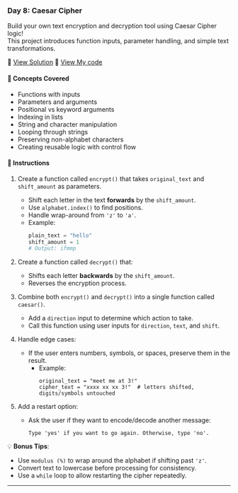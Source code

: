 ### Day 8: Caesar Cipher  
Build your own text encryption and decryption tool using Caesar Cipher logic!  
This project introduces function inputs, parameter handling, and simple text transformations.

📄 [View Solution](solution.py) 📄 [View My code](d8.py)  

#### 🧠 Concepts Covered
- Functions with inputs  
- Parameters and arguments  
- Positional vs keyword arguments  
- Indexing in lists  
- String and character manipulation  
- Looping through strings  
- Preserving non-alphabet characters  
- Creating reusable logic with control flow

#### 📝 Instructions

1. Create a function called `encrypt()` that takes `original_text` and `shift_amount` as parameters.
   - Shift each letter in the text **forwards** by the `shift_amount`.
   - Use `alphabet.index()` to find positions.
   - Handle wrap-around from `'z'` to `'a'`.
   - Example:  
     ```python
     plain_text = "hello"
     shift_amount = 1
     # Output: ifmmp
     ```

2. Create a function called `decrypt()` that:
   - Shifts each letter **backwards** by the `shift_amount`.
   - Reverses the encryption process.

3. Combine both `encrypt()` and `decrypt()` into a single function called `caesar()`.
   - Add a `direction` input to determine which action to take.
   - Call this function using user inputs for `direction`, `text`, and `shift`.

4. Handle edge cases:
   - If the user enters numbers, symbols, or spaces, preserve them in the result.
     - Example:  
       ```text
       original_text = "meet me at 3!"
       cipher_text = "xxxx xx xx 3!"  # letters shifted, digits/symbols untouched
       ```

5. Add a restart option:
   - Ask the user if they want to encode/decode another message:
     ```text
     Type 'yes' if you want to go again. Otherwise, type 'no'.
     ```

💡 **Bonus Tips**:  

- Use `modulus (%)` to wrap around the alphabet if shifting past `'z'`.  
- Convert text to lowercase before processing for consistency.  
- Use a `while` loop to allow restarting the cipher repeatedly.

---